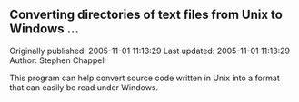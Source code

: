 ## Converting directories of text files from Unix to Windows ...

Originally published: 2005-11-01 11:13:29
Last updated: 2005-11-01 11:13:29
Author: Stephen Chappell

This program can help convert source code written in Unix into a format that can easily be read under Windows.